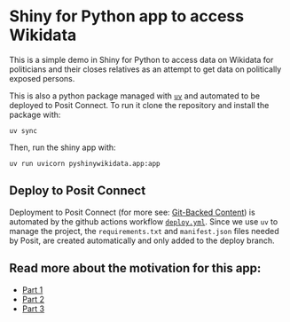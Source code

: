 # Shiny for Python app to access Wikidata

This is a simple demo in Shiny for Python to access data on Wikidata for politicians and their closes relatives as an attempt to get data on politically exposed persons.

This is also a python package managed with [`uv`](https://docs.astral.sh/uv) and automated to be deployed to Posit Connect. To run it clone the repository and install the package with:

```
uv sync
```

Then, run the shiny app with:

```
uv run uvicorn pyshinywikidata.app:app
```

## Deploy to Posit Connect

Deployment to Posit Connect (for more see: [Git-Backed Content](https://docs.posit.co/connect/user/git-backed/)) is automated by the github actions workflow [`deploy.yml`](.github/workflows/deploy.yml).
Since we use `uv` to manage the project, the `requirements.txt` and `manifest.json` files needed by Posit,
are created automatically and only added to the deploy branch.

## Read more about the motivation for this app:
- [Part 1](https://discindo.org/post/using-wikidata-to-draw-networks-of-politically-exposed-persons-1/)
- [Part 2](https://discindo.org/post/using-wikidata-to-draw-networks-of-politically-exposed-persons-2/)
- [Part 3](https://discindo.org/post/using-uv-to-manage-environment-for-a-python-shiny-app-and-set-up-a-workflow-to-publish-it-to-posit-connect/)
